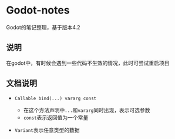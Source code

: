 # Godot-notes
Godot的笔记整理，基于版本4.2

## 说明

在godot中，有时候会遇到一些代码不生效的情况，此时可尝试重启项目

## 文档说明

* `Callable bind(...) vararg const`
  * 在这个方法声明中`...`和`vararg`同时出现，表示可选参数
  * `const`表示返回值为一个常量

* `Variant`表示任意类型的数据
